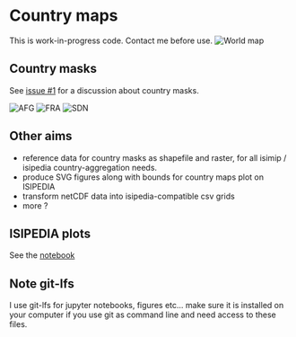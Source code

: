 # Country maps

This is work-in-progress code. Contact me before use.
![World map](dummy/world.png?raw=true "World map")


Country masks
-------------
See [issue #1](https://github.com/ISI-MIP/countrymaps/issues/1) for a discussion about country masks.  

![AFG](https://media.githubusercontent.com/media/ISI-MIP/countrymaps/master/countries_data/AFG/country.svg)
![FRA](https://media.githubusercontent.com/media/ISI-MIP/countrymaps/master/countries_data/FRA/country.svg)
![SDN](https://media.githubusercontent.com/media/ISI-MIP/countrymaps/master/countries_data/SDN/country.svg)


Other aims
----------
- reference data for country masks as shapefile and raster, for all isimip / isipedia country-aggregation needs.
- produce SVG figures along with bounds for country maps plot on ISIPEDIA
- transform netCDF data into isipedia-compatible csv grids
- more ?

ISIPEDIA plots
--------------
See the [notebook](https://nbviewer.jupyter.org/urls/media.githubusercontent.com/media/ISI-MIP/countrymaps/master/maps.ipynb)

Note git-lfs
------------
I use git-lfs for jupyter notebooks, figures etc... make sure it is installed on your computer if you use git as command line and need access to these files.
